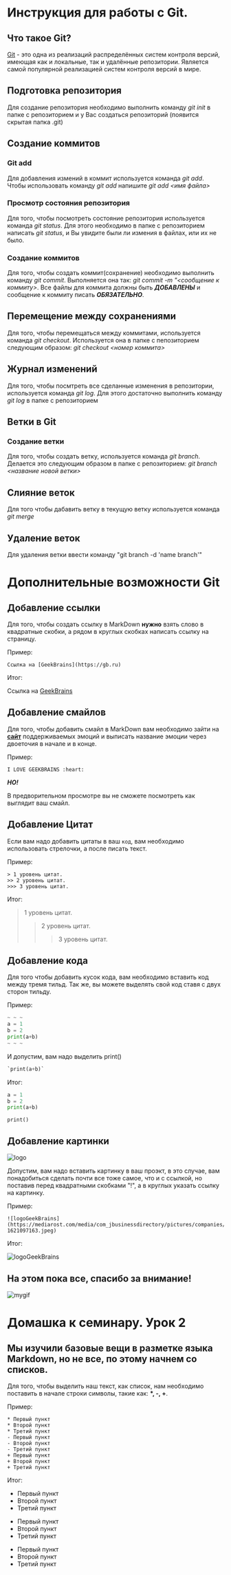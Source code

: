 # Инструкция для работы с Git.

## Что такое Git?
[Git](https://ru.wikipedia.org/wiki/Git) - это одна из реализаций распределённых систем контроля версий, имеющая как и локальные, так и удалённые репозитории. Является самой популярной реализацией систем контроля версий в мире.
## Подготовка репозитория
Для создание репозитория необходимо выполнить команду *git init*  в папке с репозиторием и у Вас создаться репозиторий (появится скрытая папка .git)

## Создание коммитов

### Git add
Для добавления измений в коммит используется команда *git add*. Чтобы использовать команду *git add* напишите *git add <имя файла>*

### Просмотр состояния репозитория
Для того, чтобы посмотреть состояние репозитория используется команда *git status*. Для этого необходимо в папке с репозиторием написать *git status*, и Вы увидите были ли измения в файлах, или их не было.

### Создание коммитов
Для того, чтобы создать коммит(сохранение) необходимо выполнить команду *git commit*. Выполняется она так: *git commit -m "<сообщение к коммиту>*. Все файлы для коммита должны быть ***ДОБАВЛЕНЫ*** и сообщение к коммиту писать ***ОБЯЗАТЕЛЬНО***.

## Перемещение между сохранениями
Для того, чтобы перемещаться между коммитами, используется команда *git checkout*. Используется она в папке с пепозиторием следующим образом: *git checkout <номер коммита>*

## Журнал изменений
Для того, чтобы посмтреть все сделанные изменения в репозитории, используется команда *git log*. Для этого достаточно выполнить команду *git log* в папке с репозиторием

## Ветки в Git

### Создание ветки

Для того, чтобы создать ветку, используется команда *git branch*. Делается это следующим образом в папке с репозиторием: *git branch <название новой ветки>*

## Слияние веток

Для того чтобы дабавить ветку в текущую ветку используется команда *git merge <name branch>*

## Удаление веток
Для удаления ветки ввести команду "git branch -d 'name branch'"

# Дополнительные возможности Git

## Добавление ссылки
Для того, чтобы создать ссылку в MarkDown **нужно** взять слово в квадратные скобки, а рядом в круглых скобках написать ссылку на страницу.

Пример:
~~~
Ссылка на [GeekBrains](https://gb.ru)
~~~

Итог:

Ссылка на [GeekBrains](https://gb.ru)

## Добавление смайлов

Для того, чтобы добавить смайл в MarkDown вам необходимо зайти на **[сайт](https://github.com/GnuriaN/format-README/blob/master/emoji.md)** поддерживаемых эмоций и выписать название эмоции через двоеточия в начале и в конце.

Пример:
~~~
I LOVE GEEKBRAINS :heart:
~~~

___НО!___

В предворительном просмотре вы не сможете посмотреть как выглядит ваш смайл.

## Добавление Цитат

Если вам надо добавить цитаты в ваш `код`, вам необходимо использовать стрелочки, а после писать текст.

Пример:
~~~
> 1 уровень цитат.
>> 2 уровень цитат.
>>> 3 уровень цитат.
~~~

Итог:
> 1 уровень цитат.
>> 2 уровень цитат.
>>> 3 уровень цитат.

## Добавление кода

Для того чтобы добавить кусок кода, вам необходимо вставить код между тремя тильд. Так же, вы можете выделять свой код ставя с двух сторон тильду.

Пример:

~~~python
~ ~ ~
a = 1
b = 2
print(a+b)
~ ~ ~
~~~

И допустим, вам надо выделить print()
~~~python
`print(a+b)`
~~~

Итог:
~~~python
a = 1
b = 2
print(a+b)
~~~
`print()`

## Добавление картинки
![logo](https://1000logos.net/wp-content/uploads/2018/11/GitHub-logo.jpg)

Допустим, вам надо вставить картинку в ваш проэкт, в это случае, вам понадобиться сделать почти все тоже самое, что и с ссылкой, но поставив перед квадратными скобками "!", а в круглых указать ссылку на картинку.

Пример:
~~~
![logoGeekBrains](https://mediarost.com/media/com_jbusinessdirectory/pictures/companies/161/cropped-1621097163.jpeg)
~~~

Итог:

![logoGeekBrains](https://mediarost.com/media/com_jbusinessdirectory/pictures/companies/161/cropped-1621097163.jpeg)

## На этом пока все, спасибо за внимание!
![mygif](https://media.giphy.com/media/cnhpl4IeYgU7MCBdV2/giphy.gif)
#








# Домашка к семинару. Урок 2

## Мы изучили базовые вещи в разметке языка Markdown, но не все, по этому начнем со списков.

Для того, чтобы выделить наш текст, как список, нам необходимо поставить в начале строки символы, такие как:  __*, -, +__.

Пример:
~~~
* Первый пункт
* Второй пункт
* Третий пункт
- Первый пункт
- Второй пункт
- Третий пункт
+ Первый пункт
+ Второй пункт
+ Третий пункт
~~~

Итог:
* Первый пункт
* Второй пункт
* Третий пункт
- Первый пункт
- Второй пункт
- Третий пункт
+ Первый пункт
+ Второй пункт
+ Третий пункт








